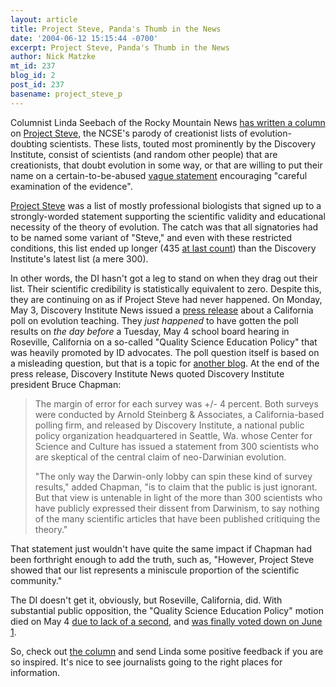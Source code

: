 ```yaml
---
layout: article
title: Project Steve, Panda's Thumb in the News
date: '2004-06-12 15:15:44 -0700'
excerpt: Project Steve, Panda's Thumb in the News
author: Nick Matzke
mt_id: 237
blog_id: 2
post_id: 237
basename: project_steve_p
---
```

Columnist Linda Seebach of the Rocky Mountain News [has written a column](http://www.rockymountainnews.com/drmn/news_columnists/article/0,1299,DRMN_86_2957569,00.html) on [Project Steve](http://www.ncseweb.org/article.asp?category=18), the NCSE's parody of creationist lists of evolution-doubting scientists.  These lists, touted most prominently by the Discovery Institute, consist of scientists (and random other people) that are creationists, that doubt evolution in some way, or that are willing to put their name on a certain-to-be-abused [vague statement](http://www.discovery.org/articleFiles/PDFs/100ScientistsAd.pdf) encouraging "careful examination of the evidence".  

[Project Steve](http://www.ncseweb.org/article.asp?category=18) was a list of mostly professional biologists that signed up to a strongly-worded statement supporting the scientific validity and educational necessity of the theory of evolution.  The catch was that all signatories had to be named some variant of "Steve," and even with these restricted conditions, this list ended up longer (435 [at last count](http://www.ncseweb.org/resources/articles/5945_the_faqs_2_16_2003.asp)) than the Discovery Institute's latest list (a mere 300).

In other words, the DI hasn't got a leg to stand on when they drag out their list.  Their scientific credibility is statistically equivalent to zero.  Despite this, they are continuing on as if Project Steve had never happened.  On Monday, May 3, Discovery Institute News issued a [press release](http://www.discovery.org/scripts/viewDB/index.php?program=News-CSC&amp;command=view&amp;id=2024) about a California poll on evolution teaching.  They _just happened_ to have gotten the poll results on _the day before_ a Tuesday, May 4 school board hearing in Roseville, California on a so-called "Quality Science Education Policy" that was heavily promoted by ID advocates.  The poll question itself is based on a misleading question, but that is a topic for [another blog](http://www.pandasthumb.org/pt-archives/000203.html).  At the end of the press release, Discovery Institute News quoted Discovery Institute president Bruce Chapman:

> The margin of error for each survey was +/- 4 percent. Both surveys were conducted by Arnold Steinberg & Associates, a California-based polling firm, and released by Discovery Institute, a national public policy organization headquartered in Seattle, Wa. whose Center for Science and Culture has issued a statement from 300 scientists who are skeptical of the central claim of neo-Darwinian evolution. 
> 
> "The only way the Darwin-only lobby can spin these kind of survey results," added Chapman, "is to claim that the public is just ignorant. But that view is untenable in light of the more than 300 scientists who have publicly expressed their dissent from Darwinism, to say nothing of the many scientific articles that have been published critiquing the theory."

That statement just wouldn't have quite the same impact if Chapman had been forthright enough to add the truth, such as, "However, Project Steve showed that our list represents a miniscule proportion of the scientific community."  

The DI doesn't get it, obviously, but Roseville, California, did.  With substantial public opposition, the "Quality Science Education Policy" motion died on May 4 [due to lack of a second](http://www.news10.net/storyfull.asp?id=7056), and [was finally voted down on June 1](http://www.rosevillept.com/main.asp?SectionID=1&amp;SubSectionID=1&amp;ArticleID=4680).

So, check out [the column](http://www.rockymountainnews.com/drmn/news_columnists/article/0,1299,DRMN_86_2957569,00.html) and send Linda some positive feedback if you are so inspired.  It's nice to see journalists going to the right places for information.
